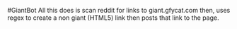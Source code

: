 #GiantBot
All this does is scan reddit for links to giant.gfycat.com then, uses regex to create a non giant (HTML5) link then posts that link to the page. 
